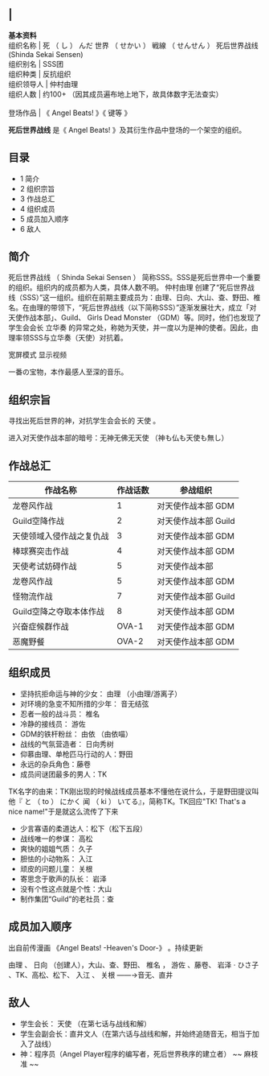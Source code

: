 |  
---  
**基本资料**  
组织名称  |  死  （  し  ）  んだ  世界  （  せかい  ）  戦線  （  せんせん  ）  死后世界战线  (Shinda Sekai Sensen)   
组织别名  |  SSS团   
组织种类  |  反抗组织   
组织领导人  |  仲村由理   
组织人数  |  约100+  （因其成员遍布地上地下，故具体数字无法查实） </br>  
登场作品  |  《  Angel Beats!  》《  键等  》   
  
**死后世界战线** 是《  Angel Beats!  》及其衍生作品中登场的一个架空的组织。

##  目录

  * 1  简介 
  * 2  组织宗旨 
  * 3  作战总汇 
  * 4  组织成员 
  * 5  成员加入顺序 
  * 6  敌人 

##  简介

死后世界战线  （  Shinda Sekai Sensen  ）  简称SSS。SSS是死后世界中一个重要的组织。组织内的成员都为人类，具体人数不明。
仲村由理
创建了“死后世界战线（SSS）”这一组织。组织在前期主要成员为：由理、日向、大山、查、野田、椎名。在由理的带领下，“死后世界战线（以下简称SSS）”逐渐发展壮大，成立「对天使作战本部」、Guild、
Girls Dead Monster  （GDM）等。同时，他们也发现了学生会会长  立华奏
的异常之处，称她为天使，并一度以为是神的使者。因此，由理率领SSS与立华奏（天使）对抗着。

  

宽屏模式  显示视频

一番の宝物，本作最感人至深的音乐。

##  组织宗旨

寻找出死后世界的神，对抗学生会会长的  天使  。

进入对天使作战本部的暗号：无神无佛无天使  （神も仏も天使も無し）

##  作战总汇

|  作战名称  |  作战话数  |  参战组织   
---|---|---  
龙卷风作战  |  1  |  对天使作战本部  GDM </br>  
Guild空降作战  |  2  |  对天使作战本部  Guild </br>  
天使领域入侵作战之复仇战  |  3  |  对天使作战本部  GDM </br>  
棒球赛突击作战  |  4  |  对天使作战本部  GDM </br>  
天使考试妨碍作战  |  5  |  对天使作战本部   
龙卷风作战  |  5  |  对天使作战本部  GDM </br>  
怪物流作战  |  7  |  对天使作战本部  Guild </br>  
Guild空降之夺取本体作战  |  8  |  对天使作战本部  GDM </br>  
兴奋症候群作战  |  OVA-1  |  对天使作战本部  GDM </br>  
恶魔野餐  |  OVA-2  |  对天使作战本部  GDM </br>  
  
##  组织成员

  * 坚持抗拒命运与神的少女：  由理  （小由理/游离子） 
  * 对环境的急变不知所措的少年：  音无结弦 
  * 忍者一般的战斗员：  椎名 
  * 冷静的接线员：  游佐 
  * GDM的铁杆粉丝：  由依  （由依喵） 
  * 战线的气氛营造者：  日向秀树 
  * 仰慕由理、单枪匹马行动的人：野田 
  * 永远的杂兵角色：藤卷 
  * 成员间谜团最多的男人：TK 

TK名字的由来：TK刚出现的时候战线成员基本不懂他在说什么，于是野田提议叫他『  と  （  to  ）  にかく  闻  （  ki  ）
いてる』，简称TK。TK回应"TK! That's a nice name!"于是就这么流传了下来

  * 少言寡语的柔道达人：松下（松下五段） 
  * 战线唯一的参谋：  高松 
  * 爽快的姐姐气质：  久子 
  * 胆怯的小动物系：  入江 
  * 顽皮的问题儿童：  关根 
  * 寄思念于歌声的队长：  岩泽 
  * 没有个性这点就是个性：大山 
  * 制作集团“Guild”的老社员：查 

##  成员加入顺序

出自前传漫画  《Angel Beats! -Heaven's Door-》  。持续更新

由理  、  日向  （创建人），大山、查、野田、  椎名  ，  游佐  、藤卷、  岩泽  ·  ひさ子  、TK、高松、松下、  入江  、  关根
——→音无、直井

##  敌人

  * 学生会长：  天使  （在第七话与战线和解） 
  * 学生会副会长：直井文人（在第六话与战线和解，并始终追随音无，相当于加入了战线） 
  * 神：程序员（Angel Player程序的编写者，死后世界秩序的建立者） ~~ 麻枝准  ~~

  

